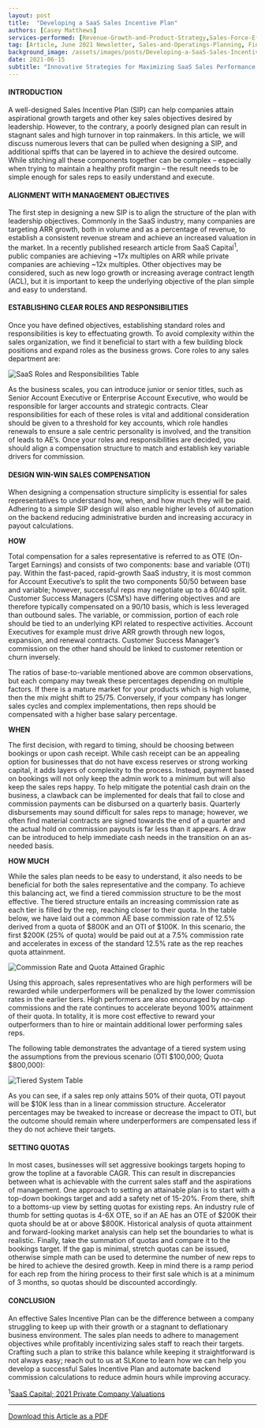 ```yaml
---
layout: post
title:  "Developing a SaaS Sales Incentive Plan"
authors: [Casey Matthews]
services-performed: [Revenue-Growth-and-Product-Strategy,Sales-Force-Effectiveness,Point-Solution-Applications]
tag: [Article, June 2021 Newsletter, Sales-and-Operatings-Planning, Financial-Analytics, Operating-Model-Design]
background_image: /assets/images/posts/Developing-a-SaaS-Sales-Incentive-Plan.jpg
date: 2021-06-15
subtitle: "Innovative Strategies for Maximizing SaaS Sales Performance."
---
```


#### INTRODUCTION

A well-designed Sales Incentive Plan (SIP) can help companies attain aspirational growth targets and other key sales objectives desired by leadership. However, to the contrary, a poorly designed plan can result in stagnant sales and high turnover in top rainmakers.  In this article, we will discuss numerous levers that can be pulled when designing a SIP, and additional spiffs that can be layered in to achieve the desired outcome. While stitching all these components together can be complex – especially when trying to maintain a healthy profit margin – the result needs to be simple enough for sales reps to easily understand and execute.

#### ALIGNMENT WITH MANAGEMENT OBJECTIVES

The first step in designing a new SIP is to align the structure of the plan with leadership objectives. Commonly in the SaaS industry, many companies are targeting ARR growth, both in volume and as a percentage of revenue, to establish a consistent revenue stream and achieve an increased valuation in the market. In a recently published research article from SaaS Capital<sup>1</sup>, public companies are achieving ~17x multiples on ARR while private companies are achieving ~12x multiples. Other objectives may be considered, such as new logo growth or increasing average contract length (ACL), but it is important to keep the underlying objective of the plan simple and easy to understand.

#### ESTABLISHING CLEAR ROLES AND RESPONSIBILITIES

Once you have defined objectives, establishing standard roles and responsibilities is key to effectuating growth. To avoid complexity within the sales organization, we find it beneficial to start with a few building block positions and expand roles as the business grows. Core roles to any sales department are:

<img src="https://slkone.com/images/SaaS-table1.jpg" alt="SaaS Roles and Responsibilities Table">

As the business scales, you can introduce junior or senior titles, such as Senior Account Executive or Enterprise Account Executive, who would be responsible for larger accounts and strategic contracts. Clear responsibilities for each of these roles is vital and additional consideration should be given to a threshold for key accounts, which role handles renewals to ensure a sale centric personality is involved, and the transition of leads to AE’s. Once your roles and responsibilities are decided, you should align a compensation structure to match and establish key variable drivers for commission.

#### DESIGN WIN-WIN SALES COMPENSATION

When designing a compensation structure simplicity is essential for sales representatives to understand how, when, and how much they will be paid. Adhering to a simple SIP design will also enable higher levels of automation on the backend reducing administrative burden and increasing accuracy in payout calculations.

<b>HOW</b>

Total compensation for a sales representative is referred to as OTE (On-Target Earnings) and consists of two components: base and variable (OTI) pay. Within the fast-paced, rapid-growth SaaS industry, it is most common for Account Executive’s to split the two components 50/50 between base and variable; however, successful reps may negotiate up to a 60/40 split. Customer Success Managers (CSM’s) have differing objectives and are therefore typically compensated on a 90/10 basis, which is less leveraged than outbound sales. The variable, or commission, portion of each role should be tied to an underlying KPI related to respective activities. Account Executives for example must drive ARR growth through new logos, expansion, and renewal contracts. Customer Success Manager’s commission on the other hand should be linked to customer retention or churn inversely.

The ratios of base-to-variable mentioned above are common observations, but each company may tweak these percentages depending on multiple factors. If there is a mature market for your products which is high volume, then the mix might shift to 25/75. Conversely, if your company has longer sales cycles and complex implementations, then reps should be compensated with a higher base salary percentage.

<b>WHEN</b>

The first decision, with regard to timing, should be choosing between bookings or upon cash receipt. While cash receipt can be an appealing option for businesses that do not have excess reserves or strong working capital, it adds layers of complexity to the process. Instead, payment based on bookings will not only keep the admin work to a minimum but will also keep the sales reps happy. To help mitigate the potential cash drain on the business, a clawback can be implemented for deals that fail to close and commission payments can be disbursed on a quarterly basis. Quarterly disbursements may sound difficult for sales reps to manage; however, we often find material contracts are signed towards the end of a quarter and the actual hold on commission payouts is far less than it appears. A draw can be introduced to help immediate cash needs in the transition on an as-needed basis.

<b>HOW MUCH</b>

While the sales plan needs to be easy to understand, it also needs to be beneficial for both the sales representative and the company. To achieve this balancing act, we find a tiered commission structure to be the most effective. The tiered structure entails an increasing commission rate as each tier is filled by the rep, reaching closer to their quota. In the table below, we have laid out a common AE base commission rate of 12.5% derived from a quota of $800K and an OTI of $100K. In this scenario, the first $200K (25% of quota) would be paid out at a 7.5% commission rate and accelerates in excess of the standard 12.5% rate as the rep reaches quota attainment.

<img src="https://slkone.com/images/SaaS-figure1.jpg" alt="Commission Rate and Quota Attained Graphic">

Using this approach, sales representatives who are high performers will be rewarded while underperformers will be penalized by the lower commission rates in the earlier tiers. High performers are also encouraged by no-cap commissions and the rate continues to accelerate beyond 100% attainment of their quota. In totality, it is more cost effective to reward your outperformers than to hire or maintain additional lower performing sales reps.

The following table demonstrates the advantage of a tiered system using the assumptions from the previous scenario (OTI $100,000; Quota $800,000):

<img src="https://slkone.com/images/SaaS-table2.jpg" alt="Tiered System Table">

As you can see, if a sales rep only attains 50% of their quota, OTI payout will be $10K less than in a linear commission structure. Accelerator percentages may be tweaked to increase or decrease the impact to OTI, but the outcome should remain where underperformers are compensated less if they do not achieve their targets.

#### SETTING QUOTAS

In most cases, businesses will set aggressive bookings targets hoping to grow the topline at a favorable CAGR. This can result in discrepancies between what is achievable with the current sales staff and the aspirations of management. One approach to setting an attainable plan is to start with a top-down bookings target and add a safety net of 15-20%. From there, shift to a bottoms-up view by setting quotas for existing reps. An industry rule of thumb for setting quotas is 4-6X OTE, so if an AE has an OTE of $200K their quota should be at or above $800K. Historical analysis of quota attainment and forward-looking market analysis can help set the boundaries to what is realistic. Finally, take the summation of quotas and compare it to the bookings target. If the gap is minimal, stretch quotas can be issued, otherwise simple math can be used to determine the number of new reps to be hired to achieve the desired growth. Keep in mind there is a ramp period for each rep from the hiring process to their first sale which is at a minimum of 3 months, so quotas should be discounted accordingly.

#### CONCLUSION

An effective Sales Incentive Plan can be the difference between a company struggling to keep up with their growth or a stagnant to deflationary business environment. The sales plan needs to adhere to management objectives while profitably incentivizing sales staff to reach their targets. Crafting such a plan to strike this balance while keeping it straightforward is not always easy; reach out to us at SLKone to learn how we can help you develop a successful Sales Incentive Plan and automate backend commission calculations to reduce admin hours while improving accuracy.


<sup>1</sup><a href="https://www.saas-capital.com/blog-posts/2021-private-saas-company-valuations/" target="_blank">SaaS Capital; 2021 Private Company Valuations</a><br>

___

<a href="https://slkone.com/files/SLKone_Article_SaaS-SIP_2021.pdf" class="btn-filled" target="_blank">Download this Article as a PDF</a>
